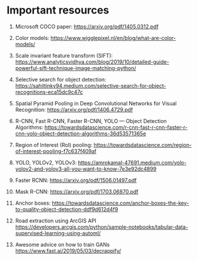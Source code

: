# Important resources

1. Microsoft COCO paper: https://arxiv.org/pdf/1405.0312.pdf

2. Color models: https://www.wigglepixel.nl/en/blog/what-are-color-models/

3. Scale invariant feature transform (SIFT): https://www.analyticsvidhya.com/blog/2019/10/detailed-guide-powerful-sift-technique-image-matching-python/

4. Selective search for object detection: https://sahiltinky94.medium.com/selective-search-for-object-recognitions-eca15dc9c47c

5. Spatial Pyramid Pooling in Deep Convolutional Networks for Visual Recognition: https://arxiv.org/pdf/1406.4729.pdf

6. R-CNN, Fast R-CNN, Faster R-CNN, YOLO — Object Detection Algorithms: https://towardsdatascience.com/r-cnn-fast-r-cnn-faster-r-cnn-yolo-object-detection-algorithms-36d53571365e

7. Region of Interest (RoI) pooling: https://towardsdatascience.com/region-of-interest-pooling-f7c637f409af

8. YOLO, YOLOv2, YOLOv3: https://amrokamal-47691.medium.com/yolo-yolov2-and-yolov3-all-you-want-to-know-7e3e92dc4899

9. Faster RCNN: https://arxiv.org/pdf/1506.01497.pdf

10. Mask R-CNN: https://arxiv.org/pdf/1703.06870.pdf

11. Anchor boxes: https://towardsdatascience.com/anchor-boxes-the-key-to-quality-object-detection-ddf9d612d4f9

12. Road extraction using ArcGIS API https://developers.arcgis.com/python/sample-notebooks/tabular-data-supervised-learning-using-automl/

13. Awesome advice on how to train GANs https://www.fast.ai/2019/05/03/decrappify/
